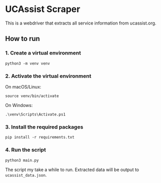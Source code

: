 # UCAssist Scraper

This is a webdriver that extracts all service information from ucassist.org.

## How to run

### 1. Create a virtual environment

    python3 -m venv venv

### 2. Activate the virtual environment

On macOS/Linux:

    source venv/bin/activate

On Windows:

    .\venv\Scripts\Activate.ps1

### 3. Install the required packages

    pip install -r requirements.txt

### 4. Run the script

    python3 main.py

The script my take a while to run. Extracted data will be output to `ucassist_data.json`.
